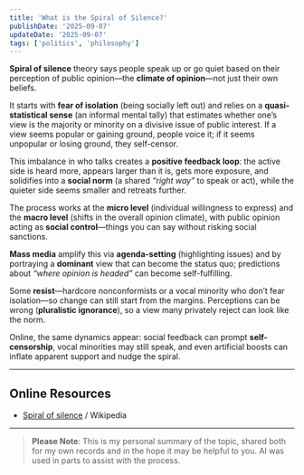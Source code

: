 ```yaml
---
title: 'What is the Spiral of Silence?'
publishDate: '2025-09-07'
updateDate: '2025-09-07'
tags: ['politics', 'philosophy']
---
```


**Spiral of silence** theory says people speak up or go quiet based on their perception of public opinion—the **climate of opinion**—not just their own beliefs.

It starts with **fear of isolation** (being socially left out) and relies on a **quasi-statistical sense** (an informal mental tally) that estimates whether one’s view is the majority or minority on a divisive issue of public interest. If a view seems popular or gaining ground, people voice it; if it seems unpopular or losing ground, they self-censor.

This imbalance in who talks creates a **positive feedback loop**: the active side is heard more, appears larger than it is, gets more exposure, and solidifies into a **social norm** (a shared _“right way”_ to speak or act), while the quieter side seems smaller and retreats further.

The process works at the **micro level** (individual willingness to express) and the **macro level** (shifts in the overall opinion climate), with public opinion acting as **social control**—things you can say without risking social sanctions.

**Mass media** amplify this via **agenda-setting** (highlighting issues) and by portraying a **dominant** view that can become the status quo; predictions about _“where opinion is headed”_ can become self-fulfilling.

Some **resist**—hardcore nonconformists or a vocal minority who don’t fear isolation—so change can still start from the margins. Perceptions can be wrong (**pluralistic ignorance**), so a view many privately reject can look like the norm.

Online, the same dynamics appear: social feedback can prompt **self-censorship**, vocal minorities may still speak, and even artificial boosts can inflate apparent support and nudge the spiral.

---

## Online Resources

- [Spiral of silence](https://en.wikipedia.org/wiki/Spiral_of_silence) / Wikipedia

---

> **Please Note**: This is my personal summary of the topic, shared both for my own records and in the hope it may be helpful to you. AI was used in parts to assist with the process.
